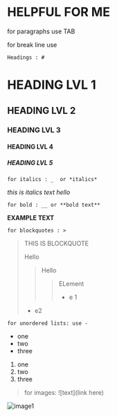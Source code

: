 # **HELPFUL FOR ME**

for paragraphs use TAB

for break line use<br>

    Headings : #

# HEADING LVL 1
## HEADING LVL 2
 ### HEADING LVL 3
#### HEADING LVL 4             
##### HEADING LVL 5

    for italics : _  or *italics*
_this is italics text_
*hello*

    for bold : __ or **bold text**
**EXAMPLE TEXT**

    for blockquotes : >

>THIS IS BLOCKQUOTE
>
>Hello
>>Hello
>>> ELement
>>> - e 1
>
> - e2

    for unordered lists: use -
- one
- two
- three

1. one
2. two 
3. three

> for images: ![text](link here)

![image1](https://lh3.googleusercontent.com/2hDpuTi-0AMKvoZJGd-yKWvK4tKdQr_kLIpB_qSeMau2TNGCNidAosMEvrEXFO9G6tmlFlPQplpwiqirgrIPWnCKMvElaYgI-HiVvXc=w600)